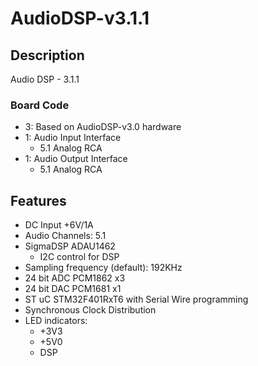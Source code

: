 # AudioDSP-v3.1.1
## Description
Audio DSP - 3.1.1
### Board Code
- 3: Based on AudioDSP-v3.0 hardware
- 1: Audio Input Interface
   - 5.1 Analog RCA
- 1: Audio Output Interface
   - 5.1 Analog RCA

## Features
- DC Input +6V/1A
- Audio Channels: 5.1
- SigmaDSP ADAU1462
   - I2C control for DSP
- Sampling frequency (default): 192KHz
- 24 bit ADC PCM1862 x3
- 24 bit DAC PCM1681 x1
- ST uC STM32F401RxT6 with Serial Wire programming
- Synchronous Clock Distribution
- LED indicators:
   - +3V3
   - +5V0
   - DSP